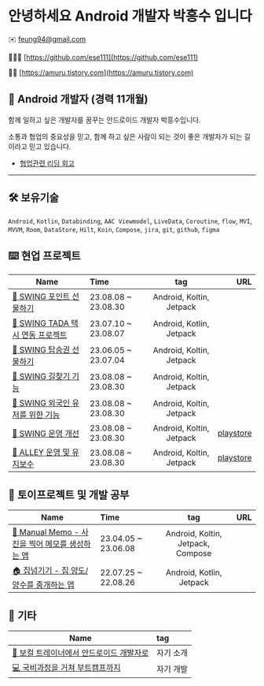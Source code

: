 # 안녕하세요 Android 개발자 박흥수 입니다

✉️  feung94@gmail.com

👩🏻‍💻  [https://github.com/ese111](https://github.com/ese111)

✍🏻  [https://amuru.tistory.com](https://amuru.tistory.com)

## **📱 Android 개발자 (경력 11개월)**

함께 일하고 싶은 개발자를 꿈꾸는 안드로이드 개발자 박흥수입니다.

소통과 협업의 중요성을 믿고, 함께 하고 싶은 사람이 되는 것이 좋은 개발자가 되는 길이라고 믿고 있습니다.

- [협업관련 리딩 회고](https://amuru.tistory.com/317)

---

## 🛠 보유기술

`Android`, `Kotlin`, `Databinding`, `AAC Viewmodel`, `LiveData`, `Coroutine`, `flow`, `MVI`, `MVVM`, `Room`, `DataStore`, `Hilt`, `Koin`, `Compose`, `jira`, `git`, `github`, `figma`

## ⌨️ 현업 프로젝트

|Name|Time|tag|URL|
|---|:---|:---:|---:|
|[🛴 SWING 포인트 선물하기](page/work/gift_point.md)|23.08.08 ~ 23.08.30|Android, Koltin, Jetpack||
|[🛴 SWING TADA 택시 연동 프로젝트](page/work/tada.md)|23.07.10 ~ 23.08.07|Android, Kotlin, Jetpack||
|[🛴 SWING 탑승권 선물하기](page/work/gift_ride.md)|23.06.05 ~ 23.07.04|Android, Koltin, Jetpack||
|[🛴 SWING 길찾기 기능](page/work/path.md)|23.08.08 ~ 23.08.30|Android, Koltin, Jetpack||
|[🛴 SWING 외국인 유저를 위한 기능](page/work/global.md)|23.08.08 ~ 23.08.30|Android, Koltin, Jetpack||
|[🛴 SWING 운영 개선](page/work/SWING_operate.md)|23.08.08 ~ 23.08.30|Android, Koltin, Jetpack|[playstore](https://play.google.com/store/apps/details?id=com.co.swing&hl=ko)|
|[🛵 ALLEY 운영 및 유지보수](page/work/ALLEY_operate.md)|23.08.08 ~ 23.08.30|Android, Koltin, Jetpack|[playstore](https://play.google.com/store/apps/details?id=com.co.swing.day_rider)|

## 🎵 토이프로젝트 및 개발 공부

|Name|Time|tag|URL|
|---|:---|:---:|---:|
|[📝 Manual Memo - 사진을 찍어 메모를 생성하는 앱](page/project/memo.md)|23.04.05 ~ 23.06.08|Android, Koltin, Jetpack, Compose||
|[🏠 집넘기기 - 집 양도/양수를 중개하는 앱](page/project/home.md)|22.07.25 ~ 22.08.26|Android, Kotlin, Jetpack||

## 🎸 기타

|Name|tag|
|---|:---|
|[🎤 보컬 트레이너에서 안드로이드 개발자로](page/etc/intro.md)|자기 소개|
|[💻 국비과정을 거쳐 부트캠프까지](page/etc/developement.md)|자기 개발|
